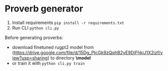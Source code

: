 # Proverb generator

1) Install requirements ```pip install -r requirements.txt```
2) Run CLI ```python cli.py```

Before generating proverbs:
- download finetuned rugpt2 model from (https://drive.google.com/file/d/15Dg_PIcGk9zQqhB2yE9DiFhkiJ1X2izf/view?usp=sharing) to directory **\model** 
- or train it with ```python cli.py train```
